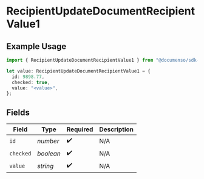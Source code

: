 # RecipientUpdateDocumentRecipientValue1

## Example Usage

```typescript
import { RecipientUpdateDocumentRecipientValue1 } from "@documenso/sdk-typescript/models/operations";

let value: RecipientUpdateDocumentRecipientValue1 = {
  id: 9898.77,
  checked: true,
  value: "<value>",
};
```

## Fields

| Field              | Type               | Required           | Description        |
| ------------------ | ------------------ | ------------------ | ------------------ |
| `id`               | *number*           | :heavy_check_mark: | N/A                |
| `checked`          | *boolean*          | :heavy_check_mark: | N/A                |
| `value`            | *string*           | :heavy_check_mark: | N/A                |